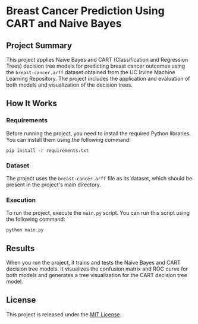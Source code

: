 
# Breast Cancer Prediction Using CART and Naive Bayes

## Project Summary
This project applies Naive Bayes and CART (Classification and Regression Trees) decision tree models for predicting breast cancer outcomes using the `breast-cancer.arff` dataset obtained from the UC Irvine Machine Learning Repository. The project includes the application and evaluation of both models and visualization of the decision trees.

## How It Works

### Requirements
Before running the project, you need to install the required Python libraries. You can install them using the following command:

```
pip install -r requirements.txt
```

### Dataset
The project uses the `breast-cancer.arff` file as its dataset, which should be present in the project's main directory.

### Execution
To run the project, execute the `main.py` script. You can run this script using the following command:

```
python main.py
```

## Results
When you run the project, it trains and tests the Naive Bayes and CART decision tree models. It visualizes the confusion matrix and ROC curve for both models and generates a tree visualization for the CART decision tree model.

## License
This project is released under the [MIT License](LICENSE).
